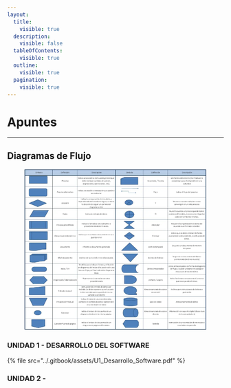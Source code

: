 ```yaml
---
layout:
  title:
    visible: true
  description:
    visible: false
  tableOfContents:
    visible: true
  outline:
    visible: true
  pagination:
    visible: true
---
```


# Apuntes

***

## Diagramas de Flujo

<figure><img src="../.gitbook/assets/image (26).png" alt=""><figcaption></figcaption></figure>

### UNIDAD 1 - DESARROLLO DEL SOFTWARE <a href="#sectionid-8100-title" id="sectionid-8100-title"></a>

{% file src="../.gitbook/assets/U1_Desarrollo_Software.pdf" %}

### UNIDAD 2 -

